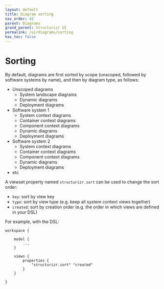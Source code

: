 ```yaml
---
layout: default
title: Diagram sorting
nav_order: 42
parent: Diagrams
grand_parent: Structurizr UI
permalink: /ui/diagrams/sorting
has_toc: false
---
```


# Sorting

By default, diagrams are first sorted by scope (unscoped, followed by software systems by name), and then by diagram type, as follows:

- Unscoped diagrams
  - System landscape diagrams
  - Dynamic diagrams
  - Deployment diagrams
- Software system 1
  - System context diagrams
  - Container context diagrams
  - Component context diagrams
  - Dynamic diagrams
  - Deployment diagrams
- Software system 2
  - System context diagrams
  - Container context diagrams
  - Component context diagrams
  - Dynamic diagrams
  - Deployment diagrams
- etc

A viewset property named `structurizr.sort` can be used to change the sort order:

- `key`: sort by view key
- `type`: sort by view type (e.g. keep all system context views together)
- `created`: sort by creation order (e.g. the order in which views are defined in your DSL)

For example, with the DSL:

```
workspace {

    model {
        ...
    }

    views {
        properties {
            "structurizr.sort" "created"
        }
    }

}
```
